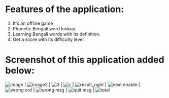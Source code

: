  # Features of the application:
 1. It's an offline game
 2. Phonetic Bengali word lookup.
 3. Learning Bengali words with its definition.
 4. Get a score with its difficulty level.

# Screenshot of this application added below:

![image](https://user-images.githubusercontent.com/47174703/74971573-83934000-544a-11ea-95fe-d35d882eb407.jpg) | ![image2](https://user-images.githubusercontent.com/47174703/74971639-9f96e180-544a-11ea-9009-0a0f8cfc38ef.jpg) | ![3](https://user-images.githubusercontent.com/47174703/74971840-eedd1200-544a-11ea-8255-5fc39847afc6.jpg) | ![c](https://user-images.githubusercontent.com/47174703/74971851-f3092f80-544a-11ea-9e1b-e8942dc7b8ee.jpg) | ![result_right](https://user-images.githubusercontent.com/47174703/74972128-67dc6980-544b-11ea-9bf2-784abff67a95.jpg) | ![next enable](https://user-images.githubusercontent.com/47174703/74971929-0e743a80-544b-11ea-99ff-f77de4be3b0f.jpg) | ![wrong ord](https://user-images.githubusercontent.com/47174703/74972047-47141400-544b-11ea-8947-b9e57f8afb33.jpg) | ![wrong msg](https://user-images.githubusercontent.com/47174703/74972058-4aa79b00-544b-11ea-9326-1c9954c440c9.jpg) | ![quit msg](https://user-images.githubusercontent.com/47174703/74972200-80e51a80-544b-11ea-9eb7-83f8ba0df709.jpg) | ![total](https://user-images.githubusercontent.com/47174703/74972206-8478a180-544b-11ea-91b7-d461dd53c1cc.jpg)
